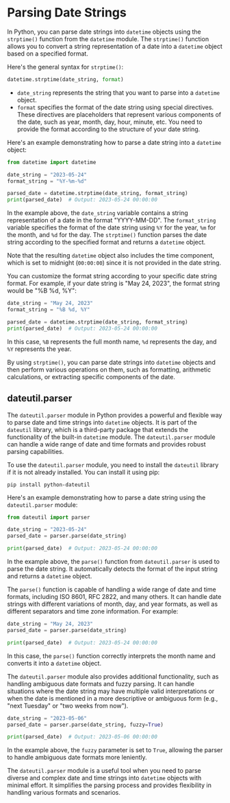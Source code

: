 # Parsing Date Strings
In Python, you can parse date strings into `datetime` objects using the `strptime()` function from the `datetime` module. The `strptime()` function allows you to convert a string representation of a date into a `datetime` object based on a specified format.

Here's the general syntax for `strptime()`:

```python
datetime.strptime(date_string, format)
```

- `date_string` represents the string that you want to parse into a `datetime` object.
- `format` specifies the format of the date string using special directives. These directives are placeholders that represent various components of the date, such as year, month, day, hour, minute, etc. You need to provide the format according to the structure of your date string.

Here's an example demonstrating how to parse a date string into a `datetime` object:

```python
from datetime import datetime

date_string = "2023-05-24"
format_string = "%Y-%m-%d"

parsed_date = datetime.strptime(date_string, format_string)
print(parsed_date)  # Output: 2023-05-24 00:00:00
```

In the example above, the `date_string` variable contains a string representation of a date in the format "YYYY-MM-DD". The `format_string` variable specifies the format of the date string using `%Y` for the year, `%m` for the month, and `%d` for the day. The `strptime()` function parses the date string according to the specified format and returns a `datetime` object.

Note that the resulting `datetime` object also includes the time component, which is set to midnight (`00:00:00`) since it is not provided in the date string.

You can customize the format string according to your specific date string format. For example, if your date string is "May 24, 2023", the format string would be "%B %d, %Y":

```python
date_string = "May 24, 2023"
format_string = "%B %d, %Y"

parsed_date = datetime.strptime(date_string, format_string)
print(parsed_date)  # Output: 2023-05-24 00:00:00
```

In this case, `%B` represents the full month name, `%d` represents the day, and `%Y` represents the year.

By using `strptime()`, you can parse date strings into `datetime` objects and then perform various operations on them, such as formatting, arithmetic calculations, or extracting specific components of the date.

## dateutil.parser
The `dateutil.parser` module in Python provides a powerful and flexible way to parse date and time strings into `datetime` objects. It is part of the `dateutil` library, which is a third-party package that extends the functionality of the built-in `datetime` module. The `dateutil.parser` module can handle a wide range of date and time formats and provides robust parsing capabilities. 

To use the `dateutil.parser` module, you need to install the `dateutil` library if it is not already installed. You can install it using pip:

```
pip install python-dateutil
```

Here's an example demonstrating how to parse a date string using the `dateutil.parser` module:

```python
from dateutil import parser

date_string = "2023-05-24"
parsed_date = parser.parse(date_string)

print(parsed_date)  # Output: 2023-05-24 00:00:00
```

In the example above, the `parse()` function from `dateutil.parser` is used to parse the date string. It automatically detects the format of the input string and returns a `datetime` object.

The `parse()` function is capable of handling a wide range of date and time formats, including ISO 8601, RFC 2822, and many others. It can handle date strings with different variations of month, day, and year formats, as well as different separators and time zone information. For example:

```python
date_string = "May 24, 2023"
parsed_date = parser.parse(date_string)

print(parsed_date)  # Output: 2023-05-24 00:00:00
```

In this case, the `parse()` function correctly interprets the month name and converts it into a `datetime` object.

The `dateutil.parser` module also provides additional functionality, such as handling ambiguous date formats and fuzzy parsing. It can handle situations where the date string may have multiple valid interpretations or when the date is mentioned in a more descriptive or ambiguous form (e.g., "next Tuesday" or "two weeks from now").

```python
date_string = "2023-05-06"
parsed_date = parser.parse(date_string, fuzzy=True)

print(parsed_date)  # Output: 2023-05-06 00:00:00
```

In the example above, the `fuzzy` parameter is set to `True`, allowing the parser to handle ambiguous date formats more leniently.

The `dateutil.parser` module is a useful tool when you need to parse diverse and complex date and time strings into `datetime` objects with minimal effort. It simplifies the parsing process and provides flexibility in handling various formats and scenarios.